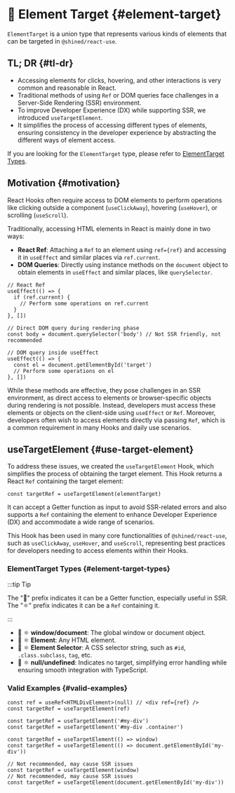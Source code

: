 # 🎯 Element Target {#element-target}

`ElementTarget` is a union type that represents various kinds of elements that can be targeted in `@shined/react-use`.

## TL; DR {#tl-dr}

- Accessing elements for clicks, hovering, and other interactions is very common and reasonable in React.
- Traditional methods of using `Ref` or DOM queries face challenges in a Server-Side Rendering (SSR) environment.
- To improve Developer Experience (DX) while supporting SSR, we introduced `useTargetElement`.
- It simplifies the process of accessing different types of elements, ensuring consistency in the developer experience by abstracting the different ways of element access.

If you are looking for the `ElementTarget` type, please refer to [ElementTarget Types](#element-target-types).

## Motivation {#motivation}

React Hooks often require access to DOM elements to perform operations like clicking outside a component (`useClickAway`), hovering (`useHover`), or scrolling (`useScroll`).

Traditionally, accessing HTML elements in React is mainly done in two ways:

- **React Ref**: Attaching a `Ref` to an element using `ref={ref}` and accessing it in `useEffect` and similar places via `ref.current`.
- **DOM Queries**: Directly using instance methods on the `document` object to obtain elements in `useEffect` and similar places, like `querySelector`.

```tsx
// React Ref
useEffect(() => {
  if (ref.current) {
    // Perform some operations on ref.current
  }
}, [])

// Direct DOM query during rendering phase
const body = document.querySelector('body') // Not SSR friendly, not recommended

// DOM query inside useEffect
useEffect(() => {
  const el = document.getElementById('target')
  // Perform some operations on el
}, [])
```

While these methods are effective, they pose challenges in an SSR environment, as direct access to elements or browser-specific objects during rendering is not possible. Instead, developers must access these elements or objects on the client-side using `useEffect` or `Ref`. Moreover, developers often wish to access elements directly via passing `Ref`, which is a common requirement in many Hooks and daily use scenarios.

## useTargetElement {#use-target-element}

To address these issues, we created the `useTargetElement` Hook, which simplifies the process of obtaining the target element. This Hook returns a React `Ref` containing the target element:

```tsx
const targetRef = useTargetElement(elementTarget)
```

It can accept a Getter function as input to avoid SSR-related errors and also supports a `Ref` containing the element to enhance Developer Experience (DX) and accommodate a wide range of scenarios.

This Hook has been used in many core functionalities of `@shined/react-use`, such as `useClickAway`, `useHover`, and `useScroll`, representing best practices for developers needing to access elements within their Hooks.

### ElementTarget Types {#element-target-types}

:::tip Tip

The "🚥" prefix indicates it can be a Getter function, especially useful in SSR. The "⚛️" prefix indicates it can be a `Ref` containing it.

:::

- 🚥 ⚛️ **window/document**: The global window or document object.
- 🚥 ⚛️ **Element**: Any HTML element.
- 🚥 ⚛️ **Element Selector**: A CSS selector string, such as `#id`, `.class.subclass`, `tag`, etc.
- 🚥 ⚛️ **null/undefined**: Indicates no target, simplifying error handling while ensuring smooth integration with TypeScript.

### Valid Examples {#valid-examples}

```tsx
const ref = useRef<HTMLDivElement>(null) // <div ref={ref} />
const targetRef = useTargetElement(ref)

const targetRef = useTargetElement('#my-div')
const targetRef = useTargetElement('#my-div .container')

const targetRef = useTargetElement(() => window)
const targetRef = useTargetElement(() => document.getElementById('my-div'))

// Not recommended, may cause SSR issues
const targetRef = useTargetElement(window)
// Not recommended, may cause SSR issues
const targetRef = useTargetElement(document.getElementById('my-div'))
```
